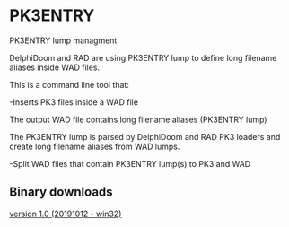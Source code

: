 # PK3ENTRY
 PK3ENTRY lump managment
 
 DelphiDoom and RAD are using PK3ENTRY lump to define long filename aliases inside WAD files.

This is a command line tool that:

-Inserts PK3 files inside a WAD file

The output WAD file contains long filename aliases (PK3ENTRY lump)

The PK3ENTRY lump is parsed by DelphiDoom and RAD PK3 loaders and create long filename aliases from WAD lumps.

-Split WAD files that contain PK3ENTRY lump(s) to PK3 and WAD


## Binary downloads
[version 1.0 (20191012 - win32)](https://sourceforge.net/projects/pk3entry/files/RK3ENTRY_1.0/RK3ENTRY_1.0_bin.zip/download)
